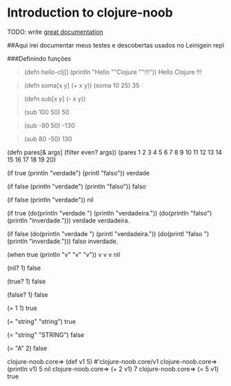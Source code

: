 # Introduction to clojure-noob

TODO: write [great documentation](http://jacobian.org/writing/what-to-write/)

##Aqui irei documentar meus testes e descobertas usados no Leinigein repl


###Definindo funções


>(defn hello-clj[]
>  (println "Hello ""Clojure ""!!!"))
>Hello Clojure !!!


>(defn soma[x y]
>  (+ x y))
>(soma 10 25)
>35


>(defn sub[x y]
>  (- x y))
>
>(sub 100 50)
>50


>  (sub -80 50)
>-130


>  (sub 80 -50)
>130


(defn pares[& args]
  (filter even? args))
(pares 1 2 3 4 5 6 7 8 9 10 11 12 13 14 15 16 17 18 19 20)

(if true
  (println "verdade")
  (printl "falso"))
verdade

(if false
  (println "verdade")
  (println "falso"))
falso

(if false
  (println "verdade"))
nil

(if true
  (do(println "verdade ")
  (println "verdadeira."))
  (do(println "falso")
  (println  "inverdade.")))
verdade
verdadeira.

(if false
  (do(println "verdade ")
  (printl "verdadeira."))
  (do(printl "falso ")
  (println  "inverdade.")))
falso
inverdade.

(when true
  (println "v"
  "v"
  "v"))
v v v
nil

(nil? 1)
false

(true? 1)
false

(false? 1)
false

(= 1 1)
true

(= "string" "string")
true

(= "string" "STRING")
false

(= "A" 2)
false

clojure-noob.core=> (def v1 5)
#'clojure-noob.core/v1
clojure-noob.core=> (println v1)
5
nil
clojure-noob.core=> (+ 2 v1)
7
clojure-noob.core=> (= 5 v1)
true
